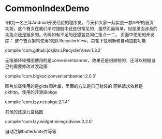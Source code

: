 # CommonIndexDemo
1作为一名三年Android开发经验的程序员，今天和大家一起实战一款APP的首页功能，这个首页在我们平时接触中还是很常见的，虽然页面简单，但是里面涉及的功能点还是挺多的。代码如有不足的还望各路同仁指点一二。 
页面中使用的开发库： 
整个首页架构使用的是LRecyclerView，包含下拉刷新和自动加载功能

compile 'com.github.jdsjlzx:LRecyclerView:1.3.3'

无限循环轮播图使用的是convenientbanner，效果还是很顺畅的，还可以根据自己的需要修改过渡动画

compile 'com.bigkoo:convenientbanner:2.0.5'

图片加载使用的是glide图片库，里面的方法是自己封装的 
网络请求依赖是okhttp，使用的开源库okgo

compile 'com.lzy.net:okgo:2.1.4'

其他的还是九宫格图

compile 'com.lzy.widget:ninegridview:0.2.0'

自动注解butterknife库等等

